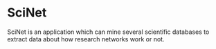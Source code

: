# SciNet
SciNet is an application which can mine several scientific databases to extract data about how research networks work or not.
